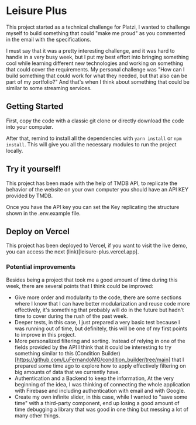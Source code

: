 # Leisure Plus

This project started as a technical challenge for Platzi, I wanted to challenge myself to build something that could "make me proud" as you commented in the email with the specifications.

I must say that it was a pretty interesting challenge, and it was hard to handle in a very busy week, but I put my best effort into bringing something cool while learning different new technologies and working on something that could cover the requirements. My personal challenge was "How can I build something that could work for what they needed, but that also can be part of my portfolio?" And that's when I think about something that could be similar to some streaming services.

## Getting Started

First, copy the code with a classic git clone or directly download the code into your computer.

After that, remind to install all the dependencies with ```yarn install``` or ```npm install```. This will give you all the necessary modules to run the project locally.

## Try it yourself! 

This project has been made with the help of TMDB API, to replicate the behavior of the website on your own computer you should have an API KEY provided by TMDB.

Once you have the API key you can set the Key replicating the structure shown in the .env.example file. 


## Deploy on Vercel

This project has been deployed to Vercel, if you want to visit the live demo, you can access the next (link)[leisure-plus.vercel.app].

### Potential improvements

Besides being a project that took me a good amount of time during this week, there are several points that I think could be improved:

- Give more order and modularity to the code, there are some sections where I know that I can have better modularization and reuse code more effectively, it's something that probably will do in the future but hadn't time to cover during the rush of the past week.
- Deeper tests, in this case, I just prepared a very basic test because I was running out of time, but definitely, this will be one of my first points to improve in this project.
- More personalized filtering and sorting. Instead of relying in one of the fields provided by the API I think that it could be interesting to try something similar to this (Condition Builder)[https://github.com/LuFernandoMG/condition_builder/tree/main] that I prepared some time ago to explore how to apply effectively filtering on big amounts of data that we currently have.
- Authentication and a Backend to keep the information, At the very beginning of the idea, I was thinking of connecting the whole application with Firebase and including authentication with email and with Google.
- Create my own infinite slider, in this case, while I wanted to "save some time" with a third-party component, end up losing a good amount of time debugging a library that was good in one thing but messing a lot of many other things.